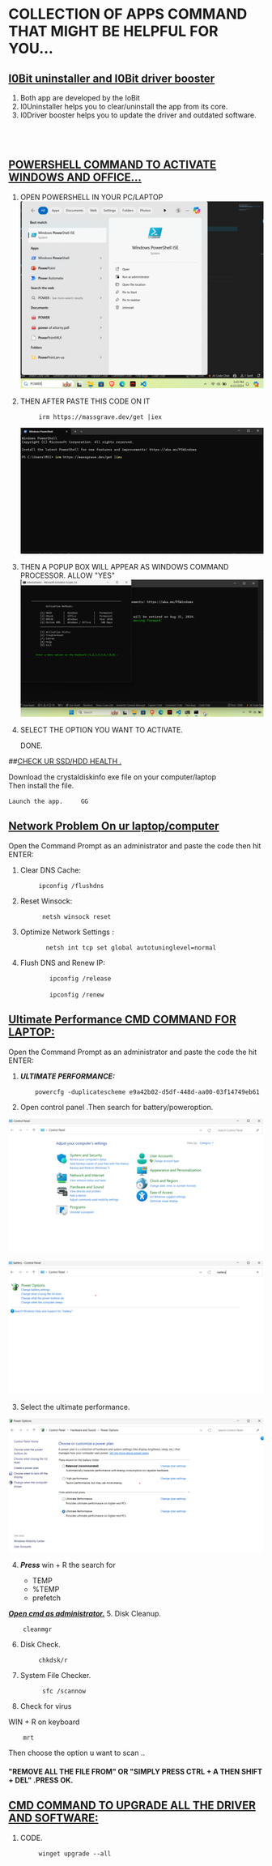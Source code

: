 # COLLECTION OF APPS COMMAND THAT MIGHT BE HELPFUL FOR YOU...

## <ins>I0Bit uninstaller and I0Bit driver booster</ins>

1. Both app are developed by the IoBit 
2. I0Uninstaller helps you to clear/uninstall the app from its core.
3. I0Driver booster helps you to update the driver and outdated software.
<br>
<br>

## <ins>POWERSHELL COMMAND TO ACTIVATE WINDOWS AND OFFICE...</ins>

1. OPEN POWERSHELL IN YOUR PC/LAPTOP 
 ![step1](./ACTIVATOR/step1.png)

2. THEN AFTER PASTE THIS CODE ON IT     

    
            irm https://massgrave.dev/get |iex
    
    
    ![step2](./ACTIVATOR/STEP2.png)


1. THEN A POPUP BOX WILL APPEAR AS WINDOWS COMMAND PROCESSOR. ALLOW "YES"
 ![step3](./ACTIVATOR/setp3.png)


4. SELECT THE OPTION YOU WANT TO ACTIVATE.

    DONE.

##<ins>CHECK UR SSD/HDD HEALTH .</ins>

Download the crystaldiskinfo exe file on your computer/laptop<br>
Then install the file.

    Launch the app.     GG

## <ins> Network Problem On ur laptop/computer </ins>

Open the Command Prompt as an administrator and paste the code then hit ENTER:
 
 1. Clear DNS Cache:
    
             ipconfig /flushdns

2. Reset Winsock:
    
             netsh winsock reset

3. Optimize Network Settings :   
    
              netsh int tcp set global autotuninglevel=normal

4. Flush DNS and Renew IP:

               ipconfig /release

               ipconfig /renew        


## <ins> Ultimate Performance CMD COMMAND FOR LAPTOP:</ins>

Open the Command Prompt as an administrator and paste the code the hit ENTER:

 1. ***ULTIMATE PERFORMANCE:***

            powercfg -duplicatescheme e9a42b02-d5df-448d-aa00-03f14749eb61

2. Open control panel .Then search for battery/poweroption.

![controlpanel](./Performance/controlpanel.png)

![battery](./Performance/battery.png)

3. Select the ultimate performance.
    
![ultimate](./Performance/ultimateperformance.png)

4. ***Press*** win + R the search for 

    - TEMP
    - %TEMP
    - prefetch

 ***<ins>Open cmd as administrator.</ins>***
5. Disk Cleanup.
 
        cleanmgr

6. Disk Check.

            chkdsk/r

7. System File Checker.

             sfc /scannow

8. Check for virus 

WIN + R on keyboard

        mrt 

Then choose the option u want to scan ..

#### "REMOVE ALL THE FILE FROM" OR "SIMPLY PRESS CTRL + A THEN SHIFT + DEL" .PRESS OK.

## <ins>CMD COMMAND TO UPGRADE ALL THE DRIVER AND SOFTWARE:</ins>

1. CODE.
           
            winget upgrade --all


